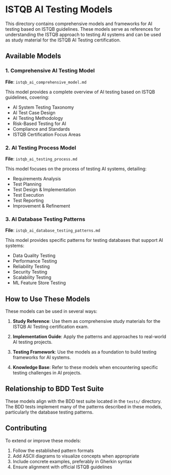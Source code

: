 # ISTQB AI Testing Models

This directory contains comprehensive models and frameworks for AI testing based on ISTQB guidelines. These models serve as references for understanding the ISTQB approach to testing AI systems and can be used as study material for the ISTQB AI Testing certification.

## Available Models

### 1. Comprehensive AI Testing Model

**File**: `istqb_ai_comprehensive_model.md`

This model provides a complete overview of AI testing based on ISTQB guidelines, covering:

- AI System Testing Taxonomy
- AI Test Case Design
- AI Testing Methodology
- Risk-Based Testing for AI
- Compliance and Standards
- ISTQB Certification Focus Areas

### 2. AI Testing Process Model

**File**: `istqb_ai_testing_process.md`

This model focuses on the process of testing AI systems, detailing:

- Requirements Analysis
- Test Planning
- Test Design & Implementation
- Test Execution
- Test Reporting
- Improvement & Refinement

### 3. AI Database Testing Patterns

**File**: `istqb_ai_database_testing_patterns.md`

This model provides specific patterns for testing databases that support AI systems:

- Data Quality Testing
- Performance Testing
- Reliability Testing
- Security Testing
- Scalability Testing
- ML Feature Store Testing

## How to Use These Models

These models can be used in several ways:

1. **Study Reference**: Use them as comprehensive study materials for the ISTQB AI Testing certification exam.

2. **Implementation Guide**: Apply the patterns and approaches to real-world AI testing projects.

3. **Testing Framework**: Use the models as a foundation to build testing frameworks for AI systems.

4. **Knowledge Base**: Refer to these models when encountering specific testing challenges in AI projects.

## Relationship to BDD Test Suite

These models align with the BDD test suite located in the `tests/` directory. The BDD tests implement many of the patterns described in these models, particularly the database testing patterns.

## Contributing

To extend or improve these models:

1. Follow the established pattern formats
2. Add ASCII diagrams to visualize concepts when appropriate
3. Include concrete examples, preferably in Gherkin syntax
4. Ensure alignment with official ISTQB guidelines
